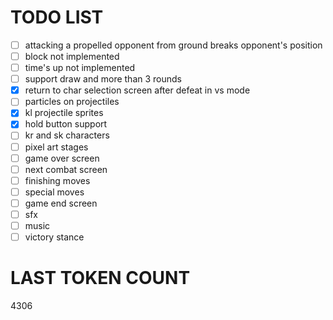 # TODO LIST

- [ ] attacking a propelled opponent from ground breaks opponent's position
- [ ] block not implemented
- [ ] time's up not implemented
- [ ] support draw and more than 3 rounds
- [x] return to char selection screen after defeat in vs mode
- [ ] particles on projectiles
- [x] kl projectile sprites
- [x] hold button support
- [ ] kr and sk characters
- [ ] pixel art stages
- [ ] game over screen
- [ ] next combat screen
- [ ] finishing moves
- [ ] special moves
- [ ] game end screen
- [ ] sfx
- [ ] music
- [ ] victory stance

# LAST TOKEN COUNT
4306